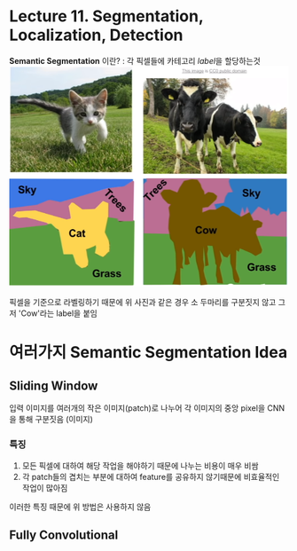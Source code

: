 Lecture 11. Segmentation, Localization, Detection
=================================================

**Semantic Segmentation** 이란? : 각 픽셀들에 카테고리 *label*을 할당하는것
![SemanticSegmentation](./images/seg.PNG)

픽셀을 기준으로 라벨링하기 때문에 위 사진과 같은 경우 소 두마리를 구분짓지 않고 그저 'Cow'라는 label을 붙임

# 여러가지 Semantic Segmentation Idea
## Sliding Window
입력 이미지를 여러개의 작은 이미지(patch)로 나누어 각 이미지의 중앙 pixel을 CNN을 통해 구분짓음
(이미지)
### 특징
1. 모든 픽셀에 대하여 해당 작업을 해야하기 때문에 나누는 비용이 매우 비쌈
2. 각 patch들의 겹치는 부분에 대하여 feature를 공유하지 않기때문에 비효율적인 작업이 많아짐

이러한 특징 때문에 위 방법은 사용하지 않음

## Fully Convolutional
